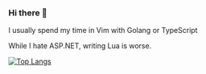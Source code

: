 ### Hi there 👋
I usually spend my time in Vim with Golang or TypeScript

While I hate ASP.NET, writing Lua is worse. 

[![Top Langs](https://github-readme-stats.vercel.app/api/top-langs/?username=itschip&layout=compact&langs_count=10)](https://github.com/anuraghazra/github-readme-stats)

